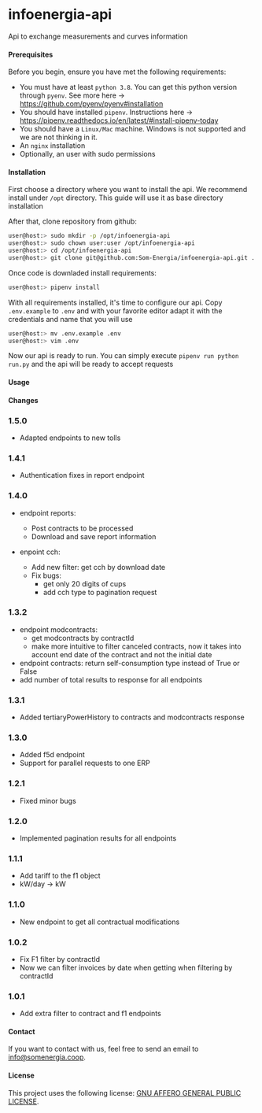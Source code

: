# infoenergia-api
Api to exchange measurements and curves information

#### Prerequisites

Before you begin, ensure you have met the following requirements:
* You must have at least `python 3.8`. You can get this python version through `pyenv`. See more here -> https://github.com/pyenv/pyenv#installation
* You should have installed `pipenv`. Instructions here -> https://pipenv.readthedocs.io/en/latest/#install-pipenv-today
* You should have a `Linux/Mac` machine. Windows is not supported and we are not thinking in it.
* An `nginx` installation
* Optionally, an user with sudo permissions

#### Installation

First choose a directory where you want to install the api. We recommend install under `/opt` directory. This guide will use it as base directory installation

After that, clone repository from github:

```bash
user@host:> sudo mkdir -p /opt/infoenergia-api
user@host:> sudo chown user:user /opt/infoenergia-api
user@host:> cd /opt/infoenergia-api
user@host:> git clone git@github.com:Som-Energia/infoenergia-api.git .
```

Once code is downladed install requirements:
```bash
user@host:> pipenv install
```

With all requirements installed, it's time to configure our api. Copy `.env.example` to `.env` and with your favorite editor adapt it with the credentials and name that you will use
```bash
user@host:> mv .env.example .env
user@host:> vim .env
```

Now our api is ready to run. You can simply execute `pipenv run python run.py` and the api will be ready to accept requests

#### Usage

#### Changes

### 1.5.0
- Adapted endpoints to new tolls


### 1.4.1
- Authentication fixes in report endpoint


### 1.4.0

- endpoint reports:
  - Post contracts to be processed
  - Download and save report information

- enpoint cch:
  - Add new filter: get cch by download date
  - Fix bugs:
    - get only 20 digits of cups
    - add cch type to pagination request

### 1.3.2

- endpoint modcontracts:
  - get modcontracts by contractId
  - make more intuitive to filter canceled contracts, now it takes into account end date of the contract and not the initial date
- endpoint contracts: return self-consumption type instead of True or False
- add number of total results to response for all endpoints

### 1.3.1
- Added tertiaryPowerHistory to contracts and modcontracts response

### 1.3.0
- Added f5d endpoint
- Support for parallel requests to one ERP

### 1.2.1
- Fixed minor bugs

### 1.2.0
- Implemented pagination results for all endpoints

### 1.1.1
- Add tariff to the f1 object
- kW/day -> kW

### 1.1.0
- New endpoint to get all contractual modifications

### 1.0.2
- Fix F1 filter by contractId
- Now we can filter invoices by date when getting when filtering by contractId

### 1.0.1
- Add extra filter to contract and f1 endpoints

#### Contact
If you want to contact with us, feel free to send an email to <info@somenergia.coop>.

#### License
This project uses the following license: [GNU AFFERO GENERAL PUBLIC LICENSE](LICENSE).
